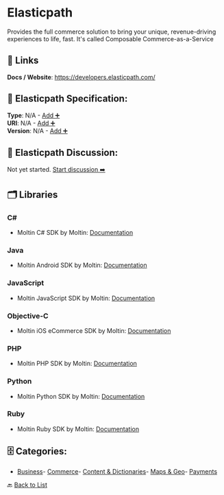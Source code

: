# Elasticpath

Provides the full commerce solution to bring your unique, revenue-driving experiences to life, fast. It's called Composable Commerce-as-a-Service

##  🔗 Links
**Docs / Website**: https://developers.elasticpath.com/

## 🧬 Elasticpath Specification:
**Type**: N/A - [Add ➕](https://github.com/apis-list/apis-list/edit/main/apis.yaml#L5813)  
**URI**: N/A - [Add ➕](https://github.com/apis-list/apis-list/edit/main/apis.yaml#L5813)  
**Version**: N/A - [Add ➕](https://github.com/apis-list/apis-list/edit/main/apis.yaml#L5813)

## 💬 Elasticpath Discussion:
Not yet started. [Start discussion ➡️](https://github.com/apis-list/apis-list/discussions/new)

## 🗂️ Libraries
### C#
- Moltin C# SDK by Moltin: [Documentation](https://github.com/moltin/csharp-sdk)
### Java
- Moltin Android SDK by Moltin: [Documentation](https://github.com/moltin/android-sdk)
### JavaScript
- Moltin JavaScript SDK by Moltin: [Documentation](https://moltin.com/getting-started/js)
### Objective-C
- Moltin iOS eCommerce SDK by Moltin: [Documentation](https://moltin.com/ios-ecommerce-sdk)
### PHP
- Moltin PHP SDK by Moltin: [Documentation](https://github.com/moltin/php-sdk)
### Python
- Moltin Python SDK by Moltin: [Documentation](https://github.com/moltin/python-sdk)
### Ruby
- Moltin Ruby SDK by Moltin: [Documentation](https://github.com/moltin/ruby-sdk)


## 🗄️ Categories:
- [Business](https://github.com/apis-list/apis-list#business-)- [Commerce](https://github.com/apis-list/apis-list#commerce-)- [Content & Dictionaries](https://github.com/apis-list/apis-list#content--dictionaries-)- [Maps & Geo](https://github.com/apis-list/apis-list#maps--geo-)- [Payments](https://github.com/apis-list/apis-list#payments-)

🔙  [Back to List](https://github.com/apis-list/apis-list)
